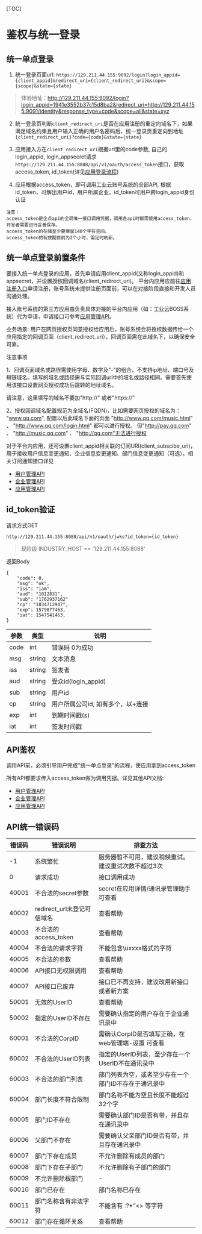 [TOC]

# 鉴权与统一登录

## 统一单点登录

1. 统一登录页面url: `https://129.211.44.155:9092/login?login_appid={client_appid}&redirect_uri={client_redirect_uri}&scope={scope}&state={state}`

> 体验地址：http://129.211.44.155:9092/login?login_appid=1941e3552b37c15d8ba2&redirect_uri=http://129.211.44.155:9091/identity&response_type=code&scope=all&state=xyz

2. 统一登录页判断`client_redirect_uri`是否在应用注册的重定向域名下，如果满足域名约束且用户输入正确的用户名密码后，统一登录页重定向到地址`{client_redirect_uri}?code={code}&state={state}`

3. 应用接入方在`client_redirect_uri`根据uri里的code参数, 自己的login_appid, login_appsecret请求`https://129.211.44.155:8088/api/v1/oauth/access_token`接口，获取access_token, id_token(详见[应用登录流程](login.md))

4. 应用根据access_token，即可调用工业云账号系统的全部API, 根据id_token，可解出用户id，用户所属企业。id_token可用户跨login_appid身份认证


```
注意：
access_token是企点api的全局唯一接口调用凭据，调用各api时都需使用access_token，开发者需要进行妥善保存。
access_token的存储至少要保留140个字符空间。
access_token的有效期目前为2个小时，需定时刷新。
```

## 统一单点登录前置条件

要接入统一单点登录的应用，首先申请应用client_appid(又称login_appid)和appsecret，并设置授权回调域名(client_redirect_uri)。
平台内应用应前往[应用注册入口](https://qcloud.com)申请注册，账号系统未提供注册页面前，可以在对接阶段直接和开发人员沟通处理。

接入账号系统的第三方应用由负责具体对接的平台内应用（如：工业云BOSS系统）代为申请，申请接口可参考[应用管理API](app.md)。

业务场景:
用户在网页授权页同意授权给应用后，账号系统会将授权数据传给一个应用指定的回调页面（client_redirect_uri），回调页面需在此域名下，以确保安全可靠。

注意事项

1、回调页面域名或路径需使用字母、数字及"-"的组合，不支持ip地址、端口号及短链域名。填写的域名或路径需与实际回调url中的域名或路径相同。需要首先使用该接口设置网页授权成功后跳转的地址域名。

请注意，这里填写的域名不要加"http://" 或者"https://"


2、授权回调域名配置规范为全域名(FQDN)，比如需要网页授权的域名为：
"www.qq.com", 配置以后此域名下面的页面
"http://www.qq.com/music.html" 、 "http://www.qq.com/login.html" 都可以进行授权。
但"http://pay.qq.com" 、 "http://music.qq.com" 、 "http://qq.com"无法进行授权


对于平台内应用，还可设置client_appid相关联的订阅URI(client_subscibe_uri)，用于接收用户信息变更通知、企业信息变更通知、部门信息变更通知（可选）。相关订阅通知接口详见

* [用户管理API](user.md)
* [企业管理API](corp.md)
* [应用管理API](app.md)

## id_token验证

请求方式GET

```
http://129.211.44.155:8088/api/v1/oauth/jwks?id_token={id_token}
```

> 现阶段 INDUSTRY_HOST == '129.211.44.155:8088'

返回Body

```
{
    "code": 0,
    "msg": "ok",
    "iss": "iam",
    "aud": "1012831",
    "sub": "1762937162"
    "cp": "1834712947",
    "exp": 1579077463,
    "iat": 1547541463,
}
```

| 参数 | 类型 | 说明 |
| ---- | --- | --- |
| code | int | 错误码 0为成功 |
| msg | string | 文本消息 |
| iss | string | 签发者 |
| aud | string | 受众id(login_appid) |
| sub | string | 用户id | 
| cp | string | 用户所属公司id, 如有多个，以+连接 |
| exp | int | 到期时间戳(s) |
| iat | int | 签发时间戳 |

## API鉴权

调用API前，必须引导用户完成"统一单点登录"的流程，使应用拿到access_token

所有API都要求传入access_token做为调用凭据。详见其他API文档:

* [用户管理API](user.md)
* [企业管理API](corp.md)
* [应用管理API](app.md)


## API统一错误码

| 错误码 | 错误说明 | 排查方法 |
| ------------ | ------------- | ------------ |
| -1 | 系统繁忙 | 服务器暂不可用，建议稍候重试。建议重试次数不超过3次 |
| 0 | 请求成功 | 接口调用成功 |
| 40001 | 不合法的secret参数 | secret在应用详情/通讯录管理助手可查看 |
| 40002 | redirect_url未登记可信域名 | 查看帮助 |
| 40003 | 不合法的access_token | 查看帮助 |
| 40004 | 不合法的请求字符 | 不能包含\uxxxx格式的字符 |
| 40005 | 不合法的参数 | 查看帮助 |
| 40006 | API接口无权限调用 | 查看帮助 |
| 40007 | API接口已废弃 | 接口已不再支持，建议改用新接口或者新方案 |
| 50001 | 无效的UserID | 查看帮助 | 
| 50002 | 指定的UserID不存在 | 需要确认指定的用户存在于企业通讯录中 |
| 60001 | 不合法的CorpID | 需确认CorpID是否填写正确，在 web管理端-设置 可查看 |
| 60002 | 不合法的UserID列表 | 指定的UserID列表，至少存在一个UserID不在通讯录中|
| 60003 | 不合法的部门列表 | 部门列表为空，或者至少存在一个部门ID不存在于通讯录中 |
| 60004 | 部门长度不符合限制 | 部门名称不能为空且长度不能超过32个字 |
| 60005 | 部门ID不存在 | 需要确认部门ID是否有带，并且存在通讯录中 |
| 60006 | 父部门不存在 | 需要确认父亲部门ID是否有带，并且存在通讯录中 |
| 60007 | 部门下存在成员 | 不允许删除有成员的部门 |
| 60008 | 部门下存在子部门 | 不允许删除有子部门的部门 |
| 60009 | 不允许删除根部门 | - |
| 60010 | 部门已存在 | 部门名称已存在 |
| 60011 | 部门名称含有非法字符 | 不能含有 \:?*“<> 等字符 |
| 60012 | 部门存在循环关系 | 查看帮助 |